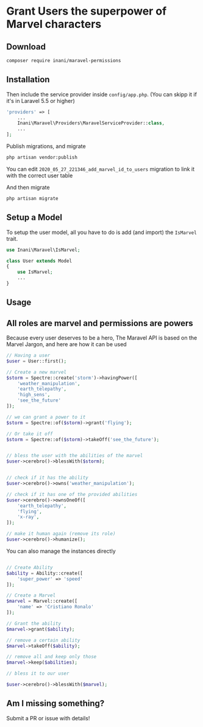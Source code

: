 # Grant Users the superpower of Marvel characters


## Download

```bash
composer require inani/maravel-permissions
```

## Installation

Then include the service provider inside `config/app.php`. (You can skipp it if it's in Laravel 5.5 or higher)

```php
'providers' => [
    ...
    Inani\Maravel\Providers\MaravelServiceProvider::class,
    ...
];
```
Publish migrations, and migrate

```bash
php artisan vendor:publish
```

You can edit `2020_05_27_221346_add_marvel_id_to_users` migration to link it with the correct user table

And then migrate

```bash
php artisan migrate
```
## Setup a Model

To setup the user model, all you have to do is add (and import) the `IsMarvel` trait.

```php
use Inani\Maravel\IsMarvel;

class User extends Model
{
    use IsMarvel;
    ...
}
```

## Usage

## All roles are marvel and permissions are powers
Because every user deserves to be a hero, The Maravel API is based on the Marvel Jargon, and here are how it can be used 

```php
// Having a user
$user = User::first();

// Create a new marvel
$storm = Spectre::create('storm')->havingPower([
	'weather_manipulation',
  	'earth_telepathy',
  	'high_sens',
  	'see_the_future'
]);

// we can grant a power to it
$storm = Spectre::of($storm)->grant('flying');

// Or take it off
$storm = Spectre::of($storm)->takeOff('see_the_future');


// bless the user with the abilities of the marvel
$user->cerebro()->blessWith($storm);


// check if it has the ability
$user->cerebro()->owns('weather_manipulation');

// check if it has one of the provided abilities
$user->cerebro()->ownsOneOf([
	'earth_telepathy',
  	'flying',
  	'x-ray',
]);

// make it human again (remove its role)
$user->cerebro()->humanize();

```

You can also manage the instances directly
```php

// Create Ability
$ability = Ability::create([
    'super_power' => 'speed'
]);

// Create a Marvel
$marvel = Marvel::create([
    'name' => 'Cristiano Ronalo'
]);

// Grant the ability
$marvel->grant($ability);

// remove a certain ability
$marvel->takeOff($ability);

// remove all and keep only those
$marvel->keep($abilities);

// bless it to our user

$user->cerebro()->blessWith($marvel);
```

## Am I missing something?
Submit a PR or issue with details!
